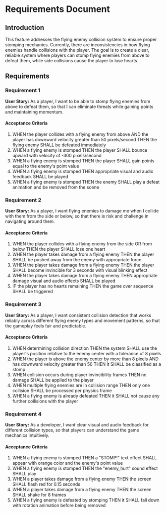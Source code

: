 # Requirements Document

## Introduction

This feature addresses the flying enemy collision system to ensure proper stomping mechanics. Currently, there are inconsistencies in how flying enemies handle collisions with the player. The goal is to create a clear, reliable system where players can stomp flying enemies from above to defeat them, while side collisions cause the player to lose hearts.

## Requirements

### Requirement 1

**User Story:** As a player, I want to be able to stomp flying enemies from above to defeat them, so that I can eliminate threats while gaining points and maintaining momentum.

#### Acceptance Criteria

1. WHEN the player collides with a flying enemy from above AND the player has downward velocity greater than 50 pixels/second THEN the flying enemy SHALL be defeated immediately
2. WHEN a flying enemy is stomped THEN the player SHALL bounce upward with velocity of -300 pixels/second
3. WHEN a flying enemy is stomped THEN the player SHALL gain points equal to the enemy's point value
4. WHEN a flying enemy is stomped THEN appropriate visual and audio feedback SHALL be played
5. WHEN a flying enemy is stomped THEN the enemy SHALL play a defeat animation and be removed from the scene

### Requirement 2

**User Story:** As a player, I want flying enemies to damage me when I collide with them from the side or below, so that there is risk and challenge in navigating around them.

#### Acceptance Criteria

1. WHEN the player collides with a flying enemy from the side OR from below THEN the player SHALL lose one heart
2. WHEN the player takes damage from a flying enemy THEN the player SHALL be pushed away from the enemy with appropriate force
3. WHEN the player takes damage from a flying enemy THEN the player SHALL become invincible for 3 seconds with visual blinking effect
4. WHEN the player takes damage from a flying enemy THEN appropriate damage visual and audio effects SHALL be played
5. IF the player has no hearts remaining THEN the game over sequence SHALL be triggered

### Requirement 3

**User Story:** As a player, I want consistent collision detection that works reliably across different flying enemy types and movement patterns, so that the gameplay feels fair and predictable.

#### Acceptance Criteria

1. WHEN determining collision direction THEN the system SHALL use the player's position relative to the enemy center with a tolerance of 8 pixels
2. WHEN the player is above the enemy center by more than 8 pixels AND has downward velocity greater than 50 THEN it SHALL be classified as a stomp
3. WHEN collision occurs during player invincibility frames THEN no damage SHALL be applied to the player
4. WHEN multiple flying enemies are in collision range THEN only one collision SHALL be processed per physics frame
5. WHEN a flying enemy is already defeated THEN it SHALL not cause any further collisions with the player

### Requirement 4

**User Story:** As a developer, I want clear visual and audio feedback for different collision types, so that players can understand the game mechanics intuitively.

#### Acceptance Criteria

1. WHEN a flying enemy is stomped THEN a "STOMP!" text effect SHALL appear with orange color and the enemy's point value
2. WHEN a flying enemy is stomped THEN the "enemy_hurt" sound effect SHALL play
3. WHEN a player takes damage from a flying enemy THEN the screen SHALL flash red for 0.15 seconds
4. WHEN a player takes damage from a flying enemy THEN the screen SHALL shake for 8 frames
5. WHEN a flying enemy is defeated by stomping THEN it SHALL fall down with rotation animation before being removed